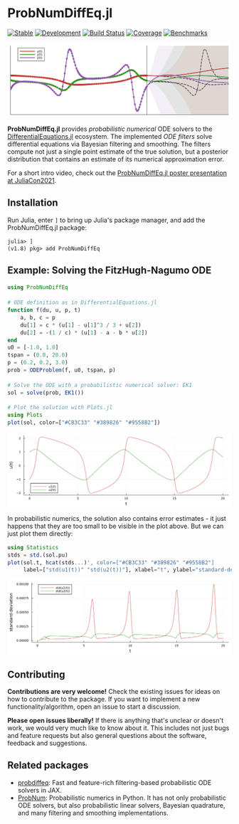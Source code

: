 # ProbNumDiffEq.jl

[![Stable](https://img.shields.io/badge/docs-stable-blue.svg)](https://nathanaelbosch.github.io/ProbNumDiffEq.jl/stable)
[![Development](https://img.shields.io/badge/docs-dev-blue.svg)](https://nathanaelbosch.github.io/ProbNumDiffEq.jl/dev)
[![Build Status](https://github.com/nathanaelbosch/ProbNumDiffEq.jl/workflows/CI/badge.svg)](https://github.com/nathanaelbosch/ProbNumDiffEq.jl/actions)
[![Coverage](https://codecov.io/gh/nathanaelbosch/ProbNumDiffEq.jl/branch/main/graph/badge.svg?token=eufIemCGXn)](https://codecov.io/gh/nathanaelbosch/ProbNumDiffEq.jl)
[![Benchmarks](http://img.shields.io/badge/benchmarks-docs-blueviolet.svg)](https://nathanaelbosch.github.io/ProbNumDiffEq.jl/dev/benchmarks/multi-language-wrappers/)

![Banner](./examples/banner.svg?raw=true)

__ProbNumDiffEq.jl__ provides _probabilistic numerical_ ODE solvers to the
[DifferentialEquations.jl](https://diffeq.sciml.ai/stable/) ecosystem.
The implemented _ODE filters_ solve differential equations via Bayesian filtering and smoothing. The filters compute not just a single point estimate of the true solution, but a posterior distribution that contains an estimate of its numerical approximation error.

For a short intro video, check out the [ProbNumDiffEq.jl poster presentation at JuliaCon2021](https://www.youtube.com/watch?v=EMFl6ytP3iQ).


## Installation

Run Julia, enter `]` to bring up Julia's package manager, and add the ProbNumDiffEq.jl package:

```
julia> ]
(v1.8) pkg> add ProbNumDiffEq
```


## Example: Solving the FitzHugh-Nagumo ODE

```julia
using ProbNumDiffEq

# ODE definition as in DifferentialEquations.jl
function f(du, u, p, t)
    a, b, c = p
    du[1] = c * (u[1] - u[1]^3 / 3 + u[2])
    du[2] = -(1 / c) * (u[1] - a - b * u[2])
end
u0 = [-1.0, 1.0]
tspan = (0.0, 20.0)
p = (0.2, 0.2, 3.0)
prob = ODEProblem(f, u0, tspan, p)

# Solve the ODE with a probabilistic numerical solver: EK1
sol = solve(prob, EK1())

# Plot the solution with Plots.jl
using Plots
plot(sol, color=["#CB3C33" "#389826" "#9558B2"])
```

![Fitzhugh-Nagumo Solution](./examples/fitzhughnagumo.svg?raw=true "Fitzhugh-Nagumo Solution")

In probabilistic numerics, the solution also contains error estimates - it just happens that they are too small to be visible in the plot above.
But we can just plot them directly:

```julia
using Statistics
stds = std.(sol.pu)
plot(sol.t, hcat(stds...)', color=["#CB3C33" "#389826" "#9558B2"]
     label=["std(u1(t))" "std(u2(t))"], xlabel="t", ylabel="standard-deviation")
```

![Fitzhugh-Nagumo Standard-Deviations](./examples/fitzhughnagumo_stddevs.svg?raw=true "Fitzhugh-Nagumo Standard-Deviations")


## Contributing

**Contributions are very welcome!**
Check the existing issues for ideas on how to contribute to the package. 
If you want to implement a new functionality/algorithm, open an issue to start a discussion.

**Please open issues liberally!**
If there is anything that's unclear or doesn't work, we would very much like to know about it.
This includes not just bugs and feature requests but also general questions about the software, feedback and suggestions.


## Related packages

- [probdiffeq](https://pnkraemer.github.io/probdiffeq/): Fast and feature-rich filtering-based probabilistic ODE solvers in JAX.
- [ProbNum](https://probnum.readthedocs.io/en/latest/): Probabilistic numerics in Python. It has not only probabilistic ODE solvers, but also probabilistic linear solvers, Bayesian quadrature, and many filtering and smoothing implementations.
